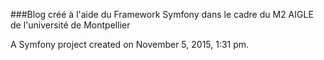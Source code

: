 ###Blog créé à l'aide du Framework Symfony dans le cadre du M2 AIGLE de l'université de Montpellier

A Symfony project created on November 5, 2015, 1:31 pm.
